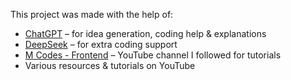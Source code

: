 
This project was made with the help of:

- [ChatGPT](https://chat.openai.com) – for idea generation, coding help & explanations  
- [DeepSeek](https://deepseek.com) – for extra coding support  
- [M Codes - Frontend](https://www.youtube.com/@mcodesfrontend) – YouTube channel I followed for tutorials  
- Various resources & tutorials on YouTube  
